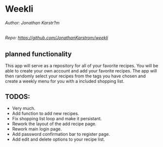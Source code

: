 # Weekli
###### Author: Jonathan Karstr?m
###### Repo: https://github.com/JonathanKarstrom/weekli

## planned functionality

This app will serve as a repository for all of your favorite recipes. You will be able to create your own account and add your favorite recipes. The app will then randomly select your recipes
from the tags you have chosen and create a weekly menu for you with a included shopping list.

## TODOS:

* Very much.
* Add function to add new recipes.
* Fix shopping list loop and make it persistant.
* Rework the layout of the add recipe page.
* Rework main login page.
* Add password confirmation bar to register page.
* Add edit and delete options to your recipe list.
